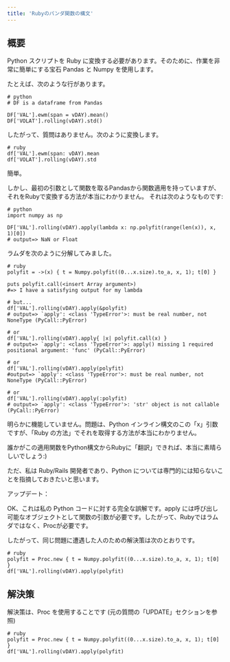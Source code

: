 ```yaml
---
title: 'Rubyのパンダ関数の構文'
---
```


## 概要
Python スクリプトを Ruby に変換する必要があります。そのために、作業を非常に簡単にする宝石 Pandas と Numpy を使用します。

たとえば、次のような行があります。

```
# python
# DF is a dataframe from Pandas

DF['VAL'].ewm(span = vDAY).mean()
DF['VOLAT'].rolling(vDAY).std()

```
したがって、質問はありません。次のように変換します。

```
# ruby
df['VAL'].ewm(span: vDAY).mean
df['VOLAT'].rolling(vDAY).std

```
簡単。

しかし、最初の引数として関数を取るPandasから関数適用を持っていますが、それをRubyで変換する方法が本当にわかりません。
それは次のようなものです:

```
# python
import numpy as np

DF['VAL'].rolling(vDAY).apply(lambda x: np.polyfit(range(len(x)), x, 1)[0])
# output=> NaN or Float

```
ラムダを次のように分解してみました。

```
# ruby
polyfit = ->(x) { t = Numpy.polyfit((0...x.size).to_a, x, 1); t[0] }

puts polyfit.call(<insert Array argument>) 
#=> I have a satisfying output for my lambda

# but...
df['VAL'].rolling(vDAY).apply(&polyfit)
# output=> `apply': <class 'TypeError'>: must be real number, not NoneType (PyCall::PyError)

# or
df['VAL'].rolling(vDAY).apply{ |x| polyfit.call(x) }
# output=> `apply': <class 'TypeError'>: apply() missing 1 required positional argument: 'func' (PyCall::PyError)

# or
df['VAL'].rolling(vDAY).apply(polyfit)
#output=> `apply': <class 'TypeError'>: must be real number, not NoneType (PyCall::PyError)

# or
df['VAL'].rolling(vDAY).apply(:polyfit)
# output=> `apply': <class 'TypeError'>: 'str' object is not callable (PyCall::PyError)

```
明らかに機能していません。問題は、Python インライン構文のこの「x」引数ですが、「Ruby の方法」でそれを取得する方法が本当にわかりません。

誰かがこの適用関数をPython構文からRubyに「翻訳」できれば、本当に素晴らしいでしょう:)

ただ、私は Ruby/Rails 開発者であり、Python については専門的には知らないことを指摘しておきたいと思います。

アップデート：

OK、これは私の Python コードに対する完全な誤解です。apply には呼び出し可能なオブジェクトとして関数の引数が必要です。したがって、Rubyではラムダではなく、Procが必要です。

したがって、同じ問題に遭遇した人のための解決策は次のとおりです。

```
# ruby
polyfit = Proc.new { t = Numpy.polyfit((0...x.size).to_a, x, 1); t[0] }
df['VAL'].rolling(vDAY).apply(polyfit)

```
## 解決策
解決策は、Proc を使用することです (元の質問の「UPDATE」セクションを参照)

```
# ruby
polyfit = Proc.new { t = Numpy.polyfit((0...x.size).to_a, x, 1); t[0] }
df['VAL'].rolling(vDAY).apply(polyfit)

```

